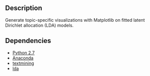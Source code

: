 ## Description
Generate topic-specific visualizations with Matplotlib on fitted latent Dirichlet allocation (LDA) models.

## Dependencies
* [Python 2.7](https://www.python.org/download/releases/2.7/)
* [Anaconda](https://www.continuum.io/downloads)
* [textmining](https://pypi.python.org/pypi/textmining/1.0)
* [lda](https://pypi.python.org/pypi/lda)
